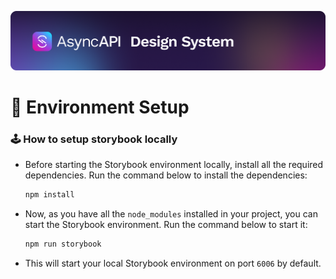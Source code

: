 [![AsyncAPI Design System](/assets/github-repobanner-designsystem.png)](https://www.asyncapi.com)

# :deciduous_tree: Environment Setup

### :joystick: How to setup storybook locally

- Before starting the Storybook environment locally, install all the required dependencies. Run the command below to install the dependencies:

  ```cmd
  npm install
  ```

- Now, as you have all the `node_modules` installed in your project, you can start the Storybook environment. Run the command below to start it:

  ```cmd
  npm run storybook
  ```

- This will start your local Storybook environment on port `6006` by default.
